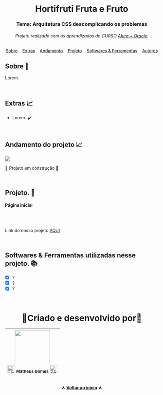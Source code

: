 <div id="topo"</div>
<div align="center"> <h1> Hortifruti Fruta e Fruto</h1> 

<h3> Tema: Arquitetura CSS descomplicando os problemas</h3> </div>

<h6 align="center">Projeto realizado com os aprendizados do CURSO   
<a href="https://www.alura.com.br"        target="_blank">Alura + Oracle</a>.</h6>


<div id="inicio" align=center>
  <a href="#sobre">Sobre</a>&nbsp;&nbsp;&nbsp;
  <a href="#extras">Extras</a>&nbsp;&nbsp;&nbsp;
  <a href="#andamento">Andamento</a>&nbsp;&nbsp;&nbsp;
  <a href="#projeto">Projeto</a>&nbsp;&nbsp;&nbsp;
  <a href="#linguagens">Softwares & Ferramentas</a>&nbsp;&nbsp;&nbsp;
  <a href="#autor">Autores<a>
</div>

<h2 id="sobre">Sobre 🔎</h2>

Lorem.

<br>

<h2 id="extras">Extras 📈</h2>

  - Lorem. ✔️

<br>

<h2 id="andamento">Andamento do projeto 📈</h2>

 <img src="http://img.shields.io/static/v1?label=STATUS&message=%20NAO+FINALIZADO&color=ff0000&style=for-the-badge"/> 

:construction: Projeto em construção :construction:


<br>


<h2 id="projeto">Projeto. 🎨</h2>

<h4>Página inicial</h4>
<!-- <img src=""> -->

<br><br>

Link do nosso projeto <a href="">AQUI<a>


<br>


<h2 id="linguagens">Softwares & Ferramentas utilizadas nesse projeto. 📚</h2>

  - [x] ?
  - [x] ?
  - [x] ?
<br>

<div id="autor" align="center">

# 🤜Criado e desenvolvido por🤛

| <img src="https://avatars.githubusercontent.com/u/112782424?v=4" width=115><br><sub> <a href="https://www.linkedin.com/in/matheus-gomes-780339211/" target="_blank"><img src="https://cdn-icons-png.flaticon.com/512/145/145807.png" height="25em" title="LinkedIn de Matheus Gomes"></a> **Matheus Gomes**  <a href="https://github.com/MatheusPCRJ" target="_blank"><img src="https://cdn-icons-png.flaticon.com/512/733/733553.png" height="25em" title="GitHub de MatheusPCRJ"></a></sub> |
| :---: |

</div>

<br>

<div align="center">
  &#11165;&nbsp;<a href="#topo"><strong>Voltar ao início</strong></a>&nbsp;&#11165;
</div>
